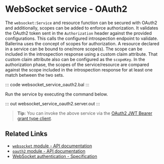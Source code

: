 # WebSocket service - OAuth2

The `websocket:Service` and resource function can be secured with OAuth2 and additionally, scopes can be added to enforce authorization. It validates the OAuth2 token sent in the `Authorization` header against the provided configurations. This calls the configured introspection endpoint to validate. Ballerina uses the concept of scopes for authorization. A resource declared in a service can be bound to one/more scope(s). The scope can be included in the introspection response using a custom claim attribute. That custom claim attribute also can be configured as the `scopeKey`. In the authorization phase, the scopes of the service/resource are compared against the scope included in the introspection response for at least one match between the two sets.

::: code websocket_service_oauth2.bal :::

Run the service by executing the command below.

::: out websocket_service_oauth2.server.out :::

>**Tip:** You can invoke the above service via the [OAuth2 JWT Bearer grant type client](/learn/by-example/websocket-client-oauth2-jwt-bearer-grant-type).

## Related Links
- [`websocket` module - API documentation](https://lib.ballerina.io/ballerina/websocket/latest)
- [`oauth2` module - API documentation](https://lib.ballerina.io/ballerina/oauth2/latest/)
- [WebSocket authentication - Specification](/spec/websocket/#52-authentication-and-authorization)
